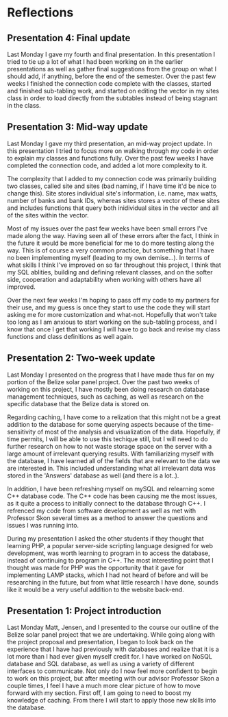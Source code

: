 # Reflections 
## Presentation 4: Final update
Last Monday I gave my fourth and final presentation. In this presentation I tried to tie up a lot of what I had been working on in the earlier presentations as well as gather final suggestions from the group on what I should add, if anything, before the end of the semester. Over the past few weeks I finished the connection code complete with the classes, started and finished sub-tabling work, and started on editing the vector in my sites class in order to load directly from the subtables instead of being stagnant in the class. 


## Presentation 3: Mid-way update
Last Monday I gave my third presentation, an mid-way project update. In this presentation I tried to focus more on walking through my code in order to explain my classes and functions fully. Over the past few weeks I have completed the connection code, and added a lot more complexity to it. 

The complexity that I added to my connection code was primarily building two classes, called site and sites (bad naming, if I have time it'd be nice to change this). Site stores individual site's information, i.e. name, max watts, number of banks and bank IDs, whereas sites stores a vector of these sites and includes functions that query both inidividual sites in the vector and all of the sites within the vector. 

Most of my issues over the past few weeks have been small errors I've made along the way. Having seen all of these errors after the fact, I think in the future it would be more beneficial for me to do more testing along the way. This is of course a very common practice, but something that I have no been implementing myself (leading to my own demise...). In terms of what skills I think I've improved on so far throughout this project, I think that my SQL ablities, building and defining relevant classes, and on the softer side, cooperation and adaptability when working with others have all improved.

Over the next few weeks I'm hoping to pass off my code to my partners for their use, and my guess is once they start to use the code they will start asking me for more customization and what-not. Hopefully that won't take too long as I am anxious to start working on the sub-tabling process, and I know that once I get that working I will have to go back and revise my class functions and class definitions as well again.
## Presentation 2: Two-week update
Last Monday I presented on the progress that I have made thus far on my portion of the Belize solar panel project. Over the past two weeks of working on this project, I have mostly been doing research on database management techniques, such as caching, as well as research on the specific database that the Belize data is stored on.

Regarding caching, I have come to a relization that this might not be a great addition to the database for some querying aspects because of the time-sensitivity of most of the analysis and visualization of the data. Hopefully, if time permits, I will be able to use this techique still, but I will need to do further research on how to not waste storage space on the server with a large amount of irrelevant querying results. With familiarizing myself with the database, I have learned all of the fields that are relevant to the data we are interested in. This included understanding what all irrelevant data was stored in the 'Answers' database as well (and there is a lot..).

In addition, I have been refreshing myself on mySQL and relearning some C++ database code. The C++ code has been causing me the most issues, as it quite a process to initially connect to the database through C++. I refrenced my code from software development as well as met with Professor Skon several times as a method to answer the questions and issues I was running into.

During my presentation I asked the other students if they thought that learning PHP, a popular server-side scripting language designed for web development, was worth learning to program in to access the database, instead of continuing to program in C++. The most interesting point that I thought was made for PHP was the opportunity that it gave for implementing LAMP stacks, which I had not heard of before and will be researching in the future, but from what little research I have done, sounds like it would be a very useful addition to the website back-end.

## Presentation 1: Project introduction
Last Monday Matt, Jensen, and I presented to the course our outline of the Belize solar panel project that we are undertaking. While going along with the project proposal and presentation, 
I began to look back on the experience that I have had previously with databases and realize that it is a lot more than I had ever given myself credit for. I have worked on NoSQL database 
and SQL database, as well as using a variety of different interfaces to communicate. Not only do I now feel more confident to begin to work on this project, but after meeting with our advisor
Professor Skon a couple times, I feel I have a much more clear picture of how to move forward with my section. First off, I am going to need to boost my knowledge of caching. From there I 
will start to apply those new skills into the database.

